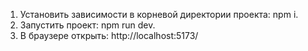 1. Установить зависимости в корневой директории проекта: npm i.
2. Запустить проект: npm run dev.
3. В браузере открыть: http://localhost:5173/

